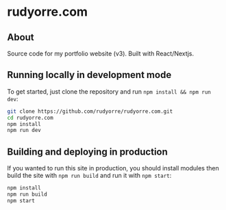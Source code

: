 # rudyorre.com

## About

Source code for my portfolio website (v3). Built with React/Nextjs.

## Running locally in development mode

To get started, just clone the repository and run `npm install && npm run dev`:

```bash
git clone https://github.com/rudyorre/rudyorre.com.git
cd rudyorre.com
npm install
npm run dev
```

## Building and deploying in production

If you wanted to run this site in production, you should install modules then build the site with `npm run build` and run it with `npm start`:

```bash
npm install
npm run build
npm start
```